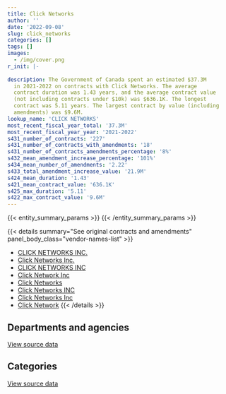 ```yaml
---
title: Click Networks
author: ''
date: '2022-09-08'
slug: click_networks
categories: []
tags: []
images:
  - /img/cover.png
r_init: |-
  
description: The Government of Canada spent an estimated $37.3M
  in 2021-2022 on contracts with Click Networks. The average
  contract duration was 1.43 years, and the average contract value
  (not including contracts under $10k) was $636.1K. The longest
  contract was 5.11 years. The largest contract by value (including
  amendments) was $9.6M.
lookup_name: 'CLICK NETWORKS'
most_recent_fiscal_year_total: '37.3M'
most_recent_fiscal_year_year: '2021-2022'
s431_number_of_contracts: '227'
s431_number_of_contracts_with_amendments: '18'
s431_number_of_contracts_amendments_percentage: '8%'
s432_mean_amendment_increase_percentage: '101%'
s434_mean_number_of_amendments: '2.22'
s433_total_amendment_increase_value: '21.9M'
s424_mean_duration: '1.43'
s421_mean_contract_value: '636.1K'
s425_max_duration: '5.11'
s422_max_contract_value: '9.6M'
---
```


<script src="/rmarkdown-libs/htmlwidgets/htmlwidgets.js"></script>
<link href="/rmarkdown-libs/datatables-css/datatables-crosstalk.css" rel="stylesheet" />
<script src="/rmarkdown-libs/datatables-binding/datatables.js"></script>
<script src="/rmarkdown-libs/jquery/jquery-3.6.0.min.js"></script>
<link href="/rmarkdown-libs/dt-core-bootstrap/css/dataTables.bootstrap.min.css" rel="stylesheet" />
<link href="/rmarkdown-libs/dt-core-bootstrap/css/dataTables.bootstrap.extra.css" rel="stylesheet" />
<script src="/rmarkdown-libs/dt-core-bootstrap/js/jquery.dataTables.min.js"></script>
<script src="/rmarkdown-libs/dt-core-bootstrap/js/dataTables.bootstrap.min.js"></script>
<link href="/rmarkdown-libs/crosstalk/css/crosstalk.min.css" rel="stylesheet" />
<script src="/rmarkdown-libs/crosstalk/js/crosstalk.min.js"></script>
<script src="/rmarkdown-libs/htmlwidgets/htmlwidgets.js"></script>
<link href="/rmarkdown-libs/datatables-css/datatables-crosstalk.css" rel="stylesheet" />
<script src="/rmarkdown-libs/datatables-binding/datatables.js"></script>
<script src="/rmarkdown-libs/jquery/jquery-3.6.0.min.js"></script>
<link href="/rmarkdown-libs/dt-core-bootstrap/css/dataTables.bootstrap.min.css" rel="stylesheet" />
<link href="/rmarkdown-libs/dt-core-bootstrap/css/dataTables.bootstrap.extra.css" rel="stylesheet" />
<script src="/rmarkdown-libs/dt-core-bootstrap/js/jquery.dataTables.min.js"></script>
<script src="/rmarkdown-libs/dt-core-bootstrap/js/dataTables.bootstrap.min.js"></script>
<link href="/rmarkdown-libs/crosstalk/css/crosstalk.min.css" rel="stylesheet" />
<script src="/rmarkdown-libs/crosstalk/js/crosstalk.min.js"></script>

{{< entity_summary_params >}}
{{< /entity_summary_params >}}

{{< details summary="See original contracts and amendments" panel_body_class="vendor-names-list" >}}
- [CLICK NETWORKS INC.](https://search.open.canada.ca/en/ct/?sort=contract_value_f%20desc&page=1&search_text=%22CLICK%20NETWORKS%20INC.%22)
- [Click Networks Inc.](https://search.open.canada.ca/en/ct/?sort=contract_value_f%20desc&page=1&search_text=%22Click%20Networks%20Inc.%22)
- [CLICK NETWORKS INC](https://search.open.canada.ca/en/ct/?sort=contract_value_f%20desc&page=1&search_text=%22CLICK%20NETWORKS%20INC%22)
- [Click Network Inc](https://search.open.canada.ca/en/ct/?sort=contract_value_f%20desc&page=1&search_text=%22Click%20Network%20Inc%22)
- [Click Networks](https://search.open.canada.ca/en/ct/?sort=contract_value_f%20desc&page=1&search_text=%22Click%20Networks%22)
- [Click Networks INC](https://search.open.canada.ca/en/ct/?sort=contract_value_f%20desc&page=1&search_text=%22Click%20Networks%20INC%22)
- [Click Networks Inc](https://search.open.canada.ca/en/ct/?sort=contract_value_f%20desc&page=1&search_text=%22Click%20Networks%20Inc%22)
- [Click Network](https://search.open.canada.ca/en/ct/?sort=contract_value_f%20desc&page=1&search_text=%22Click%20Network%22)
{{< /details >}}

## Departments and agencies

<div id="htmlwidget-1" style="width:100%;height:auto;" class="datatables html-widget"></div>
<script type="application/json" data-for="htmlwidget-1">{"x":{"style":"bootstrap","filter":"none","vertical":false,"data":[["<a href=\"/departments/cra-arc/\">Canada Revenue Agency<\/a>","<a href=\"/departments/dfatd-maecd/\">Global Affairs Canada<\/a>","<a href=\"/departments/dfo-mpo/\">Fisheries and Oceans Canada<\/a>","<a href=\"/departments/dnd-mdn/\">National Defence<\/a>","<a href=\"/departments/ic/\">Innovation, Science and Economic Development Canada<\/a>","<a href=\"/departments/nrcan-rncan/\">Natural Resources Canada<\/a>","<a href=\"/departments/oag-bvg/\">Office of the Auditor General of Canada<\/a>","<a href=\"/departments/osfi-bsif/\">Office of the Superintendent of Financial Institutions Canada<\/a>","<a href=\"/departments/rcmp-grc/\">Royal Canadian Mounted Police<\/a>","<a href=\"/departments/ssc-spc/\">Shared Services Canada<\/a>"],[null,null,162368.29,null,null,null,null,null,null,6910280.37],[null,27285.28,105496.8,11892.15,null,24076.06,null,null,null,13709666.43],[null,null,null,1089604.5,48051.42,null,189.28,null,28335.76,32252106.85],[14047.99,66688.58,null,263364.99,null,null,13628.25,57324.26,385275.56,36512642.12]],"container":"<table class=\"table table-striped table-hover row-border order-column display\">\n  <thead>\n    <tr>\n      <th>Department<\/th>\n      <th>2018-2019<\/th>\n      <th>2019-2020<\/th>\n      <th>2020-2021<\/th>\n      <th>2021-2022<\/th>\n    <\/tr>\n  <\/thead>\n<\/table>","options":{"order":[[4,"desc"]],"pageLength":10,"autoWidth":true,"columnDefs":[{"targets":1,"render":"function(data, type, row, meta) {\n    return type !== 'display' ? data : DTWidget.formatCurrency(data, \"$\", 2, 3, \",\", \".\", true, null);\n  }"},{"targets":2,"render":"function(data, type, row, meta) {\n    return type !== 'display' ? data : DTWidget.formatCurrency(data, \"$\", 2, 3, \",\", \".\", true, null);\n  }"},{"targets":3,"render":"function(data, type, row, meta) {\n    return type !== 'display' ? data : DTWidget.formatCurrency(data, \"$\", 2, 3, \",\", \".\", true, null);\n  }"},{"targets":4,"render":"function(data, type, row, meta) {\n    return type !== 'display' ? data : DTWidget.formatCurrency(data, \"$\", 2, 3, \",\", \".\", true, null);\n  }"},{"width":"16%","targets":[1,2,3,4]},{"className":"dt-right","targets":[1,2,3,4]}],"orderClasses":false}},"evals":["options.columnDefs.0.render","options.columnDefs.1.render","options.columnDefs.2.render","options.columnDefs.3.render"],"jsHooks":[]}</script>
<p class="text-right">
<a href="https://github.com/GoC-Spending/contracts-data/tree/main/data/out/vendors/click_networks/summary_by_fiscal_year_by_department.csv" class="source-data-link btn btn-link">View source data</a>
</p>

## Categories

<div id="htmlwidget-2" style="width:100%;height:auto;" class="datatables html-widget"></div>
<script type="application/json" data-for="htmlwidget-2">{"x":{"style":"bootstrap","filter":"none","vertical":false,"data":[["<a href=\"/categories/defence/\">Defence<\/a>","<a href=\"/categories/information_technology/\">Information technology<\/a>","<a href=\"/categories/human_capital/\">Human capital<\/a>"],[null,7025540.37,47108.29],[11892.15,13865437.83,1086.74],[1089604.5,32304775.04,23908.27],[263364.99,37049606.75,null]],"container":"<table class=\"table table-striped table-hover row-border order-column display\">\n  <thead>\n    <tr>\n      <th>Category<\/th>\n      <th>2018-2019<\/th>\n      <th>2019-2020<\/th>\n      <th>2020-2021<\/th>\n      <th>2021-2022<\/th>\n    <\/tr>\n  <\/thead>\n<\/table>","options":{"order":[[4,"desc"]],"dom":"t","pageLength":30,"autoWidth":true,"columnDefs":[{"targets":1,"render":"function(data, type, row, meta) {\n    return type !== 'display' ? data : DTWidget.formatCurrency(data, \"$\", 2, 3, \",\", \".\", true, null);\n  }"},{"targets":2,"render":"function(data, type, row, meta) {\n    return type !== 'display' ? data : DTWidget.formatCurrency(data, \"$\", 2, 3, \",\", \".\", true, null);\n  }"},{"targets":3,"render":"function(data, type, row, meta) {\n    return type !== 'display' ? data : DTWidget.formatCurrency(data, \"$\", 2, 3, \",\", \".\", true, null);\n  }"},{"targets":4,"render":"function(data, type, row, meta) {\n    return type !== 'display' ? data : DTWidget.formatCurrency(data, \"$\", 2, 3, \",\", \".\", true, null);\n  }"},{"width":"16%","targets":[1,2,3,4]},{"className":"dt-right","targets":[1,2,3,4]}],"orderClasses":false,"lengthMenu":[10,25,30,50,100]}},"evals":["options.columnDefs.0.render","options.columnDefs.1.render","options.columnDefs.2.render","options.columnDefs.3.render"],"jsHooks":[]}</script>
<p class="text-right">
<a href="https://github.com/GoC-Spending/contracts-data/tree/main/data/out/vendors/click_networks/summary_by_fiscal_year_by_category.csv" class="source-data-link btn btn-link">View source data</a>
</p>
